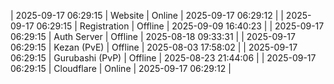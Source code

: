 | 2025-09-17 06:29:15 | Website | Online | 2025-09-17 06:29:12 |
| 2025-09-17 06:29:15 | Registration | Offline | 2025-09-09 16:40:23 |
| 2025-09-17 06:29:15 | Auth Server | Offline | 2025-08-18 09:33:31 |
| 2025-09-17 06:29:15 | Kezan (PvE) | Offline | 2025-08-03 17:58:02 |
| 2025-09-17 06:29:15 | Gurubashi (PvP) | Offline | 2025-08-23 21:44:06 |
| 2025-09-17 06:29:15 | Cloudflare | Online | 2025-09-17 06:29:12 |
